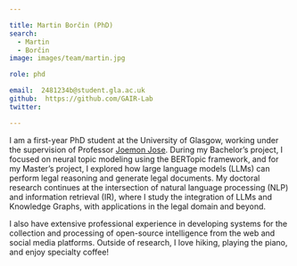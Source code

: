 ```yaml
---

title: Martin Borčin (PhD)
search:
  - Martin
  - Borčin
image: images/team/martin.jpg

role: phd

email:  2481234b@student.gla.ac.uk
github:  https://github.com/GAIR-Lab
twitter:  

---
```


I am a first-year PhD student at the University of Glasgow, working under the supervision of Professor [Joemon Jose](https://www.gla.ac.uk/schools/computing/staff/joemonjose/). During my Bachelor’s project, I focused on neural topic modeling using the BERTopic framework, and for my Master’s project, I explored how large language models (LLMs) can perform legal reasoning and generate legal documents. My doctoral research continues at the intersection of natural language processing (NLP) and information retrieval (IR), where I study the integration of LLMs and Knowledge Graphs, with applications in the legal domain and beyond. 

I also have extensive professional experience in developing systems for the collection and processing of open-source intelligence from the web and social media platforms. Outside of research, I love hiking, playing the piano, and enjoy specialty coffee!
